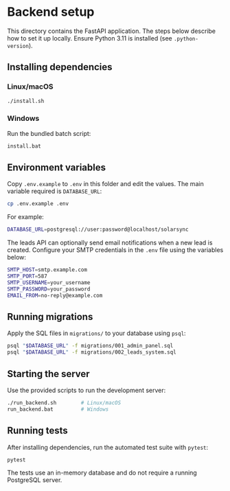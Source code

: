 # Backend setup

This directory contains the FastAPI application. The steps below describe how to
set it up locally. Ensure Python 3.11 is installed (see `.python-version`).

## Installing dependencies

### Linux/macOS

```bash
./install.sh
```

### Windows

Run the bundled batch script:

```cmd
install.bat
```

## Environment variables

Copy `.env.example` to `.env` in this folder and edit the values. The main
variable required is `DATABASE_URL`:

```bash
cp .env.example .env
```

For example:

```bash
DATABASE_URL=postgresql://user:password@localhost/solarsync
```

The leads API can optionally send email notifications when a new lead is
created. Configure your SMTP credentials in the `.env` file using the
variables below:

```bash
SMTP_HOST=smtp.example.com
SMTP_PORT=587
SMTP_USERNAME=your_username
SMTP_PASSWORD=your_password
EMAIL_FROM=no-reply@example.com
```

## Running migrations

Apply the SQL files in `migrations/` to your database using `psql`:

```bash
psql "$DATABASE_URL" -f migrations/001_admin_panel.sql
psql "$DATABASE_URL" -f migrations/002_leads_system.sql
```

## Starting the server

Use the provided scripts to run the development server:

```bash
./run_backend.sh        # Linux/macOS
run_backend.bat         # Windows
```


## Running tests

After installing dependencies, run the automated test suite with `pytest`:

```bash
pytest
```

The tests use an in-memory database and do not require a running PostgreSQL server.
